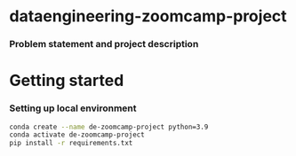 # dataengineering-zoomcamp-project

### Problem statement and project description

# Getting started


### Setting up local environment

```bash
conda create --name de-zoomcamp-project python=3.9
conda activate de-zoomcamp-project
pip install -r requirements.txt
```
